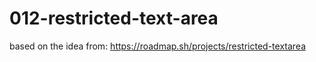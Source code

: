 # 012-restricted-text-area

based on the idea from:
  https://roadmap.sh/projects/restricted-textarea
